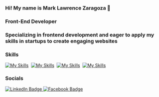 ### Hi! My name is Mark Lawrence Zaragoza 🙂

### Front-End Developer 

### Specializing in frontend development and eager to apply my skills in startups to create engaging websites

### Skills

[![My Skills](https://skillicons.dev/icons?i=html,css)](https://skillicons.dev)&nbsp;   [![My Skills](https://skillicons.dev/icons?i=js,react)](https://skillicons.dev) &nbsp;[![My Skills](https://skillicons.dev/icons?i=tailwind,bootstrap)](https://skillicons.dev) &nbsp;[![My Skills](https://skillicons.dev/icons?i=figma,photoshop)](https://skillicons.dev) &nbsp; 
<br/>

### Socials

<div id="badges">
  <a href="www.linkedin.com/in/makrenzar/">
    <img src="https://img.shields.io/badge/LinkedIn-blue?style=for-the-badge&logo=linkedin&logoColor=white" alt="LinkedIn Badge"/>
  </a>

   <a href="https://www.facebook.com/makrenzar1/">
    <img src="https://img.shields.io/badge/Facebook-blue?style=for-the-badge&logo=facebook&logoColor=white" alt="Facebook Badge"/>
  </a>
</div>
